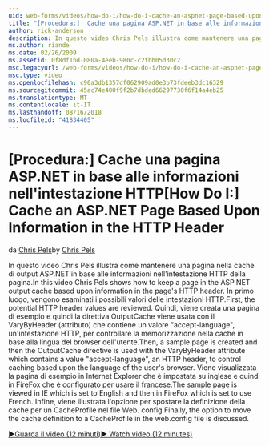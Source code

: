 ```yaml
---
uid: web-forms/videos/how-do-i/how-do-i-cache-an-aspnet-page-based-upon-information-in-the-http-header
title: "[Procedura:]  Cache una pagina ASP.NET in base alle informazioni nell'intestazione HTTP | Microsoft Docs"
author: rick-anderson
description: In questo video Chris Pels illustra come mantenere una pagina nella cache di output ASP.NET in base alle informazioni nell'intestazione HTTP della pagina. Primo, l'intestazione HTTP potenziale...
ms.author: riande
ms.date: 02/26/2009
ms.assetid: 0f8df1bd-080a-4eeb-980c-c2fbb05d30c2
msc.legacyurl: /web-forms/videos/how-do-i/how-do-i-cache-an-aspnet-page-based-upon-information-in-the-http-header
msc.type: video
ms.openlocfilehash: c90a3db1357df062909ad0e3b73fdeeb3dc16329
ms.sourcegitcommit: 45ac74e400f9f2b7dbded66297730f6f14a4eb25
ms.translationtype: MT
ms.contentlocale: it-IT
ms.lasthandoff: 08/16/2018
ms.locfileid: "41834405"
---
```

<a name="how-do-i--cache-an-aspnet-page-based-upon-information-in-the-http-header"></a><span data-ttu-id="9fce0-104">[Procedura:]  Cache una pagina ASP.NET in base alle informazioni nell'intestazione HTTP</span><span class="sxs-lookup"><span data-stu-id="9fce0-104">[How Do I:]  Cache an ASP.NET Page Based Upon Information in the HTTP Header</span></span>
====================
<span data-ttu-id="9fce0-105">da [Chris Pels](https://twitter.com/chrispels)</span><span class="sxs-lookup"><span data-stu-id="9fce0-105">by [Chris Pels](https://twitter.com/chrispels)</span></span>

<span data-ttu-id="9fce0-106">In questo video Chris Pels illustra come mantenere una pagina nella cache di output ASP.NET in base alle informazioni nell'intestazione HTTP della pagina.</span><span class="sxs-lookup"><span data-stu-id="9fce0-106">In this video Chris Pels shows how to keep a page in the ASP.NET output cache based upon information in the page's HTTP header.</span></span> <span data-ttu-id="9fce0-107">In primo luogo, vengono esaminati i possibili valori delle intestazioni HTTP.</span><span class="sxs-lookup"><span data-stu-id="9fce0-107">First, the potential HTTP header values are reviewed.</span></span> <span data-ttu-id="9fce0-108">Quindi, viene creata una pagina di esempio e quindi la direttiva OutputCache viene usata con il VaryByHeader (attributo) che contiene un valore "accept-language", un'intestazione HTTP, per controllare la memorizzazione nella cache in base alla lingua del browser dell'utente.</span><span class="sxs-lookup"><span data-stu-id="9fce0-108">Then, a sample page is created and then the OutputCache directive is used with the VaryByHeader attribute which contains a value "accept-language", an HTTP header, to control caching based upon the language of the user's browser.</span></span> <span data-ttu-id="9fce0-109">Viene visualizzata la pagina di esempio in Internet Explorer che è impostata su inglese e quindi in FireFox che è configurato per usare il francese.</span><span class="sxs-lookup"><span data-stu-id="9fce0-109">The sample page is viewed in IE which is set to English and then in FireFox which is set to use French.</span></span> <span data-ttu-id="9fce0-110">Infine, viene illustrata l'opzione per spostare la definizione della cache per un CacheProfile nel file Web. config.</span><span class="sxs-lookup"><span data-stu-id="9fce0-110">Finally, the option to move the cache definition to a CacheProfile in the web.config file is discussed.</span></span>

[<span data-ttu-id="9fce0-111">&#9654;Guarda il video (12 minuti)</span><span class="sxs-lookup"><span data-stu-id="9fce0-111">&#9654; Watch video (12 minutes)</span></span>](https://channel9.msdn.com/Blogs/ASP-NET-Site-Videos/how-do-i-cache-an-aspnet-page-based-upon-information-in-the-http-header)

